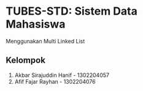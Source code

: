 # TUBES-STD: Sistem Data Mahasiswa
Menggunakan Multi Linked List

## Kelompok
1. Akbar Sirajuddin Hanif - 1302204057
2. Afif Fajar Rayhan - 1302204076